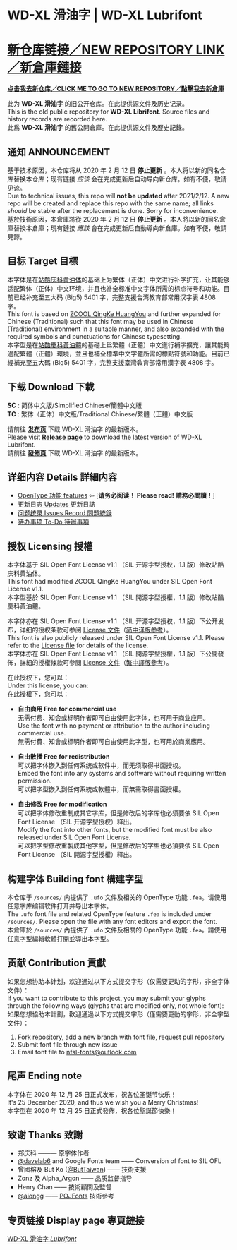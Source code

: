 # WD-XL 滑油字 | WD-XL Lubrifont

# [**新仓库链接／NEW REPOSITORY LINK／新倉庫鏈接**](https://github.com/NightFurySL2001/WD-XL-font)

[**点击我去新仓库／CLICK ME TO GO TO NEW REPOSITORY／點擊我去新倉庫**](https://github.com/NightFurySL2001/WD-XL-font)

此为 **WD-XL 滑油字** 的旧公开仓库。在此提供源文件及历史记录。  
This is the old public repository for **WD-XL Librifont**. Source files and history records are recorded here.  
此爲 **WD-XL 滑油字** 的舊公開倉庫。在此提供源文件及歷史記錄。


## 通知 ANNOUNCEMENT

基于技术原因，本仓库将从 2020 年 2 月 12 日 **停止更新** 。本人将以新的同名仓库替换本仓库；现有链接 *应该* 会在完成更新后自动导向新仓库。如有不便，敬请见谅。  
Due to technical issues, this repo will **not be updated** after 2021/2/12. A new repo will be created and replace this repo with the same name; all links *should* be stable after the replacement is done. Sorry for inconvenience.  
基於技術原因，本倉庫將從 2020 年 2 月 12 日 **停止更新** 。本人將以新的同名倉庫替換本倉庫；現有鏈接 *應該* 會在完成更新后自動導向新倉庫。如有不便，敬請見諒。


## 目标 Target 目標

本字体是在[站酷庆科黄油体](https://www.github.com/googlefonts/zcool-qingke-huangyou)的基础上为繁体（正体）中文进行补字扩充，让其能够适配繁体（正体）中文环境，并且也补全标准中文字体所需的标点符号和功能。目前已经补充至五大码 (Big5) 5401 字，完整支援台湾教育部常用汉字表 4808 字。  
This font is based on [ZCOOL QingKe HuangYou](https://www.github.com/googlefonts/zcool-qingke-huangyou) and further expanded for Chinese (Traditional) such that this font may be used in Chinese (Traditional) environment in a suitable manner, and also expanded with the required symbols and punctuations for Chinese typesetting.  
本字型是在[站酷慶科黃油體](https://www.github.com/googlefonts/zcool-qingke-huangyou)的基礎上爲繁體（正體）中文進行補字擴充，讓其能夠適配繁體（正體）環境，並且也補全標準中文字體所需的標點符號和功能。目前已經補充至五大碼 (Big5) 5401 字，完整支援臺灣敎育部常用漢字表 4808 字。  


## 下载 Download 下載

**SC** : 简体中文版/Simplified Chinese/簡體中文版  
**TC** : 繁体（正体）中文版/Traditional Chinese/繁體（正體）中文版

请前往 **[发布页](https://github.com/NightFurySL2001/WD-XL-font/releases)** 下载 WD-XL 滑油字 的最新版本。  
Please visit **[Release page](https://github.com/NightFurySL2001/WD-XL-font/releases)** to download the latest version of WD-XL Lubrifont.  
請前往 **[發佈頁](https://github.com/NightFurySL2001/WD-XL-font/releases)** 下載 WD-XL 滑油字 的最新版本。

## 详细内容 Details 詳細内容

- [OpenType 功能 features](./FEATURES.md) ⇦ [**请务必阅读！ Please read! 請務必閲讀！**]
- [更新日志 Updates 更新日誌](./UPDATES.md)
- [问题统录 Issues Record 問題統錄](./ISSUE_RECORD.md)
- [待办事项 To-Do 待辦事項](./TO_DO.md)

## 授权 Licensing 授權

本字体基于 SIL Open Font License v1.1 （SIL 开源字型授权，1.1 版）修改站酷庆科黄油体。  
This font had modified ZCOOL QingKe HuangYou under SIL Open Font License v1.1.  
本字型基於 SIL Open Font License v1.1 （SIL 開源字型授權，1.1 版）修改站酷慶科黃油體。

本字体亦在 SIL Open Font License v1.1 （SIL 开源字型授权，1.1 版）下公开发布，详细的授权条款可参阅 [License 文件](./LICENSE.txt)（[简中译版参考](./LICENSE_ZHS.txt)）。  
This font is also publicly released under SIL Open Font License v1.1. Please refer to the [License file](./LICENSE.txt) for details of the license.  
本字体亦在 SIL Open Font License v1.1 （SIL 開源字型授權，1.1 版）下公開發佈，詳細的授權條款可參閲 [License 文件](./LICENSE.txt)（[繁中譯版參考](./LICENSE_ZHT.txt)）。 

在此授权下，您可以：  
Under this license, you can:  
在此授權下，您可以：  
- **自由商用 Free for commercial use**  
无需付费、知会或标明作者即可自由使用此字体，也可用于商业应用。  
Use the font with no payment or attribution to the author including commercial use.  
無需付費、知會或標明作者即可自由使用此字型，也可用於商業應用。
  
- **自由散播 Free for redistribution**  
可以把字体嵌入到任何系统或软件中，而无须取得书面授权。  
Embed the font into any systems and software without requiring written permission.  
可以把字型嵌入到任何系統或軟體中，而無需取得書面授權。
  
- **自由修改 Free for modification**  
可以把字体修改重制成其它字库，但是修改后的字库也必须要依 SIL Open Font License （SIL 开源字型授权）释出。  
Modify the font into other fonts, but the modified font must be also released under SIL Open Font License.  
可以把字型修改重製成其他字型，但是修改后的字型也必須要依 SIL Open Font License （SIL 開源字型授權）釋出。  

## 构建字体 Building font 構建字型

本仓库于 `/sources/` 内提供了 `.ufo` 文件及相关的 OpenType 功能 `.fea`。请使用任意字库编辑软件打开并导出本字体。  
The `.ufo` font file and related OpenType feature `.fea` is included under `/sources/`. Please open the file with any font editors and export the font.  
本倉庫於 `/sources/` 內提供了 `.ufo` 文件及相關的 OpenType 功能 `.fea`。請使用任意字型編輯軟體打開並導出本字型。

## 贡献 Contribution 貢獻

如果您想协助本计划，欢迎通过以下方式提交字形（仅需要更动的字形，非全字体文件）：  
If you want to contribute to this project, you may submit your glyphs through the following ways (glyphs that are modified only, not whole font):
如果您想協助本計劃，歡迎通過以下方式提交字形（僅需要更動的字形，非全字型文件）：

1. Fork repository, add a new branch with font file, request pull repository
2. Submit font file through new issue
3. Email font file to nfsl-fonts@outlook.com

## 尾声 Ending note

本字体在 2020 年 12 月 25 日正式发布，祝各位圣诞节快乐！  
It's 25 December 2020, and thus we wish you a Merry Christmas!  
本字型在 2020 年 12 月 25 日正式發佈，祝各位聖誕節快樂！

## 致谢 Thanks 致謝

- 郑庆科 ——— 原字体作者
- [@davelab6](https://github.com/davelab6) and Google Fonts team —— Conversion of font to SIL OFL
- 曾國榕及 But Ko ([@ButTaiwan](https://github.com/ButTaiwan)) —— 技術支援
- Zonz 及 Alpha_Argon —— 品质监督指导
- Henry Chan —— 技術顧問及監督
- [@aiongg](https://github.com/aiongg/) —— [POJFonts](https://github.com/aiongg/POJFonts) 技術參考

## 专页链接 Display page 專頁鏈接

[WD-XL 滑油字 *Lubrifont*](https://nightfurysl2001.github.io/WD-XL/)
